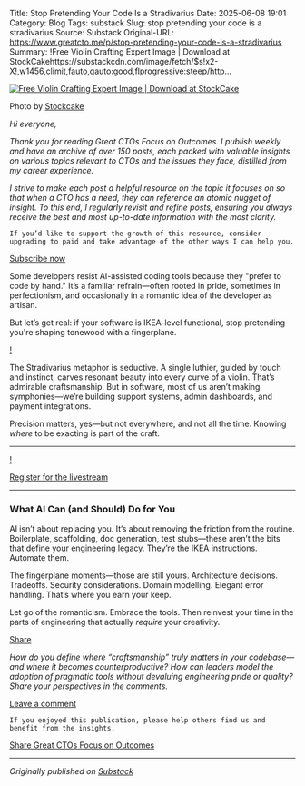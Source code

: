 Title: Stop Pretending Your Code Is a Stradivarius
Date: 2025-06-08 19:01
Category: Blog
Tags: substack
Slug: stop pretending your code is a stradivarius
Source: Substack
Original-URL: https://www.greatcto.me/p/stop-pretending-your-code-is-a-stradivarius
Summary: !Free Violin Crafting Expert Image | Download at StockCakehttps://substackcdn.com/image/fetch/$s!x2-X!,w1456,climit,fauto,qauto:good,flprogressive:steep/http...

[![Free Violin Crafting Expert Image | Download at StockCake](https://substackcdn.com/image/fetch/$s_!x2-X!,w_1456,c_limit,f_auto,q_auto:good,fl_progressive:steep/https%3A%2F%2Fsubstack-post-media.s3.amazonaws.com%2Fpublic%2Fimages%2Feec7d526-4449-44af-93dc-f71c4f28a424_1456x816.jpeg "Free Violin Crafting Expert Image | Download at StockCake")](https://substackcdn.com/image/fetch/$s_!x2-X!,f_auto,q_auto:good,fl_progressive:steep/https%3A%2F%2Fsubstack-post-media.s3.amazonaws.com%2Fpublic%2Fimages%2Feec7d526-4449-44af-93dc-f71c4f28a424_1456x816.jpeg)

Photo by [Stockcake](https://stockcake.com/i/violin-crafting-expert_457180_405105)

*Hi everyone,*

*Thank you for reading Great CTOs Focus on Outcomes. I publish weekly and have an archive of over 150 posts, each packed with valuable insights on various topics relevant to CTOs and the issues they face, distilled from my career experience.*

*I strive to make each post a helpful resource on the topic it focuses on so that when a CTO has a need, they can reference an atomic nugget of insight. To this end, I regularly revisit and refine posts, ensuring you always receive the best and most up-to-date information with the most clarity.*

```
If you’d like to support the growth of this resource, consider upgrading to paid and take advantage of the other ways I can help you.
```

[Subscribe now](https://www.greatcto.me/subscribe?)

Some developers resist AI-assisted coding tools because they "prefer to code by hand." It’s a familiar refrain—often rooted in pride, sometimes in perfectionism, and occasionally in a romantic idea of the developer as artisan.

But let’s get real: if your software is IKEA-level functional, stop pretending you're shaping tonewood with a fingerplane.

[!](https://substackcdn.com/image/fetch/$s_!DLYb!,f_auto,q_auto:good,fl_progressive:steep/https%3A%2F%2Fsubstack-post-media.s3.amazonaws.com%2Fpublic%2Fimages%2F11a58fcc-12b8-4d36-a529-0813ea1f2efc_1536x1024.png)

The Stradivarius metaphor is seductive. A single luthier, guided by touch and instinct, carves resonant beauty into every curve of a violin. That’s admirable craftsmanship. But in software, most of us aren’t making symphonies—we’re building support systems, admin dashboards, and payment integrations.

Precision matters, yes—but not everywhere, and not all the time. Knowing *where* to be exacting is part of the craft.

---

[!](https://substackcdn.com/image/fetch/$s_!mIaU!,f_auto,q_auto:good,fl_progressive:steep/https%3A%2F%2Fsubstack-post-media.s3.amazonaws.com%2Fpublic%2Fimages%2F5eeba2f4-82a2-4ebe-bebf-649a76c62c5f_1280x720.png)

[Register for the livestream](https://www.linkedin.com/events/thectotimetrap-fromreactivefire7335472191607607297/theater/)

---

### **What AI Can (and Should) Do for You**

AI isn’t about replacing you. It’s about removing the friction from the routine. Boilerplate, scaffolding, doc generation, test stubs—these aren’t the bits that define your engineering legacy. They’re the IKEA instructions. Automate them.

The fingerplane moments—those are still yours. Architecture decisions. Tradeoffs. Security considerations. Domain modelling. Elegant error handling. That’s where you earn your keep.

Let go of the romanticism. Embrace the tools. Then reinvest your time in the parts of engineering that actually *require* your creativity.

[Share](https://www.greatcto.me/p/stop-pretending-your-code-is-a-stradivarius?utm_source=substack&utm_medium=email&utm_content=share&action=share)

*How do you define where “craftsmanship” truly matters in your codebase—and where it becomes counterproductive? How can leaders model the adoption of pragmatic tools without devaluing engineering pride or quality? Share your perspectives in the comments.*

[Leave a comment](https://www.greatcto.me/p/stop-pretending-your-code-is-a-stradivarius/comments)

```
If you enjoyed this publication, please help others find us and benefit from the insights.
```

[Share Great CTOs Focus on Outcomes](https://wioota.substack.com/?utm_source=substack&utm_medium=email&utm_content=share&action=share)

---

*Originally published on [Substack](https://www.greatcto.me/p/stop-pretending-your-code-is-a-stradivarius)*